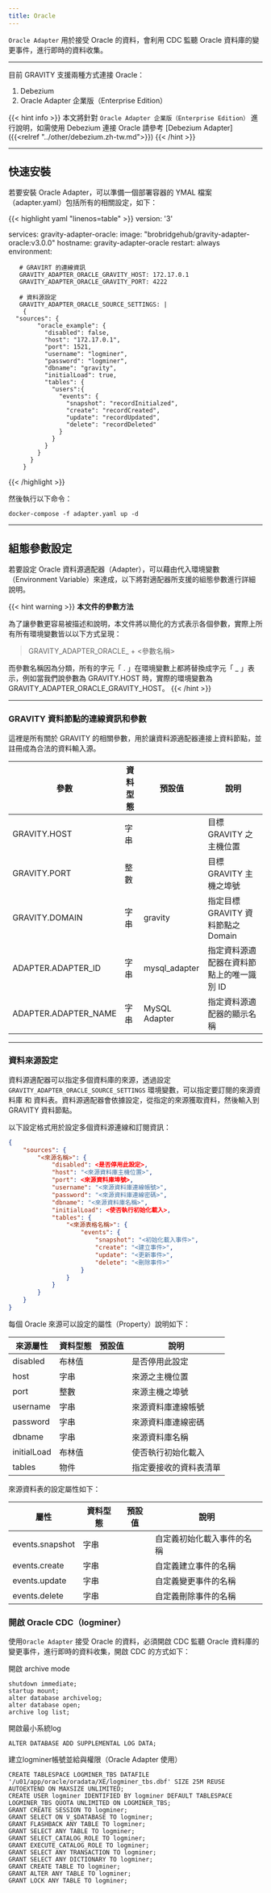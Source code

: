 ```yaml
---
title: Oracle
---
```


`Oracle Adapter` 用於接受 Oracle  的資料，會利用 CDC 監聽 Oracle 資料庫的變更事件，進行即時的資料收集。

---

目前 GRAVITY 支援兩種方式連接 Oracle：

1. Debezium
2. Oracle Adapter 企業版（Enterprise Edition）

{{< hint info >}}
本文將針對 `Oracle Adapter 企業版（Enterprise Edition）` 進行說明，如需使用 Debezium 連接 Oracle 請參考 [Debezium Adapter]({{<relref "../other/debezium.zh-tw.md">}})
{{< /hint >}}

--- 

## 快速安裝

若要安裝 Oracle Adapter，可以準備一個部署容器的 YMAL 檔案（adapter.yaml）包括所有的相關設定，如下：

{{< highlight yaml "linenos=table" >}}
version: '3'

services:
   gravity-adapter-oracle:
     image: "brobridgehub/gravity-adapter-oracle:v3.0.0"
     hostname: gravity-adapter-oracle
     restart: always
     environment:

       # GRAVIRT 的連線資訊
       GRAVITY_ADAPTER_ORACLE_GRAVITY_HOST: 172.17.0.1
       GRAVITY_ADAPTER_ORACLE_GRAVITY_PORT: 4222

       # 資料源設定
       GRAVITY_ADAPTER_ORACLE_SOURCE_SETTINGS: |  
        {
	  "sources": {
            "oracle_example": {
              "disabled": false,
              "host": "172.17.0.1",
              "port": 1521,
              "username": "logminer",
              "password": "logminer",
              "dbname": "gravity",
              "initialLoad": true,
              "tables": {
                "users":{
                  "events": {
                    "snapshot": "recordInitialzed",
                    "create": "recordCreated",
                    "update": "recordUpdated",
                    "delete": "recordDeleted"
                  }
                }
              }
            }
          }
        }  
{{< /highlight >}}

然後執行以下命令：

```shell
docker-compose -f adapter.yaml up -d
```

---

## 組態參數設定

若要設定 Oracle 資料源適配器（Adapter），可以藉由代入環境變數（Environment Variable）來達成，以下將對適配器所支援的組態參數進行詳細說明。

{{< hint warning >}}
**本文件的參數方法**

為了讓參數更容易被描述和說明，本文件將以簡化的方式表示各個參數，實際上所有所有環境變數皆以以下方式呈現：

> GRAVITY_ADAPTER_ORACLE_ + <參數名稱>

而參數名稱因為分類，所有的字元「 . 」在環境變數上都將替換成字元「 _ 」表示，例如當我們說參數為 GRAVITY.HOST 時，實際的環境變數為 GRAVITY_ADAPTER_ORACLE_GRAVITY_HOST。
{{< /hint >}}

---

### GRAVITY 資料節點的連線資訊和參數

這裡是所有關於 GRAVITY 的相關參數，用於讓資料源適配器連接上資料節點，並註冊成為合法的資料輸入源。

參數						| 資料型態	| 預設值				| 說明
---							| ---		| ---					| ---
GRAVITY.HOST				| 字串		|						| 目標 GRAVITY 之主機位置
GRAVITY.PORT				| 整數		|						| 目標 GRAVITY 主機之埠號
GRAVITY.DOMAIN				| 字串		| gravity				| 指定目標 GRAVITY 資料節點之 Domain
ADAPTER.ADAPTER_ID			| 字串		| mysql_adapter			| 指定資料源適配器在資料節點上的唯一識別 ID
ADAPTER.ADAPTER_NAME		| 字串		| MySQL Adapter			| 指定資料源適配器的顯示名稱

---

### 資料來源設定

資料源適配器可以指定多個資料庫的來源，透過設定 `GRAVITY_ADAPTER_ORACLE_SOURCE_SETTINGS` 環境變數，可以指定要訂閱的來源資料庫 和 資料表。資料源適配器會依據設定，從指定的來源獲取資料，然後輸入到 GRAVITY 資料節點。

以下設定格式用於設定多個資料源連線和訂閱資訊：

```json
{
	"sources": {
		"<來源名稱>": {
			"disabled": <是否停用此設定>,
			"host": "<來源資料庫主機位置>",
			"port": <來源資料庫埠號>,
			"username": "<來源資料庫連線帳號>",
			"password": "<來源資料庫連線密碼>",
			"dbname": "<來源資料庫名稱>",
			"initialLoad": <使否執行初始化載入>,
			"tables": {
				"<來源表格名稱>": {
					"events": {
						"snapshot": "<初始化載入事件>",
						"create": "<建立事件>",
						"update": "<更新事件>",
						"delete": "<刪除事件>"
					}
				}
			}
		}
	}
}  
```

每個 Oracle 來源可以設定的屬性（Property）說明如下：

來源屬性 					| 資料型態	| 預設值					| 說明
---						| ---		| ---						| ---
disabled					| 布林值	|						| 是否停用此設定
host						| 字串		|						| 來源之主機位置
port						| 整數		|						| 來源主機之埠號
username					| 字串		|						| 來源資料庫連線帳號
password					| 字串		|						| 來源資料庫連線密碼
dbname						| 字串		|						| 來源資料庫名稱
initialLoad					| 布林值	|						| 使否執行初始化載入
tables						| 物件		|						| 指定要接收的資料表清單

來源資料表的設定屬性如下：

屬性 						| 資料型態	| 預設值					| 說明
---						| ---		| ---						| ---
events.snapshot					| 字串		|						| 自定義初始化載入事件的名稱
events.create					| 字串		|						| 自定義建立事件的名稱
events.update					| 字串		|						| 自定義變更事件的名稱
events.delete					| 字串		|						| 自定義刪除事件的名稱


### 開啟 Oracle CDC（logminer）

使用`Oracle Adapter` 接受 Oracle 的資料，必須開啟 CDC 監聽 Oracle 資料庫的變更事件，進行即時的資料收集，開啟 CDC 的方式如下：

開啟 archive mode

```
shutdown immediate;
startup mount;
alter database archivelog;
alter database open;
archive log list;
```

開啟最小系統log
```
ALTER DATABASE ADD SUPPLEMENTAL LOG DATA;
```

建立logminer帳號並給與權限（Oracle Adapter 使用）
```
CREATE TABLESPACE LOGMINER_TBS DATAFILE '/u01/app/oracle/oradata/XE/logminer_tbs.dbf' SIZE 25M REUSE AUTOEXTEND ON MAXSIZE UNLIMITED;
CREATE USER logminer IDENTIFIED BY logminer DEFAULT TABLESPACE LOGMINER_TBS QUOTA UNLIMITED ON LOGMINER_TBS;
GRANT CREATE SESSION TO logminer;
GRANT SELECT ON V_$DATABASE TO logminer;
GRANT FLASHBACK ANY TABLE TO logminer;
GRANT SELECT ANY TABLE TO logminer;
GRANT SELECT_CATALOG_ROLE TO logminer;
GRANT EXECUTE_CATALOG_ROLE TO logminer;
GRANT SELECT ANY TRANSACTION TO logminer;
GRANT SELECT ANY DICTIONARY TO logminer;
GRANT CREATE TABLE TO logminer;
GRANT ALTER ANY TABLE TO logminer;
GRANT LOCK ANY TABLE TO logminer;
```


